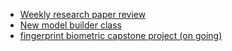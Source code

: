 * [Weekly research paper review](blogs/WeeklyResearchPaper.md)
* [New model builder class](blogs/NewModelBuilder.md)
* [fingerprint biometric capstone project (on going)](blogs/FingerPrintMatching.md)
<!-- * [GSoC blog week 1](blogs/week1.md)
* [GSoC blog week 2](blogs/week2.md) -->
